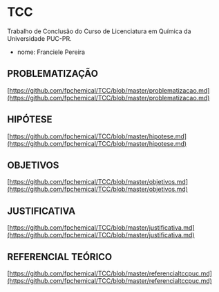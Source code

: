 # TCC 

Trabalho de Conclusão do Curso de Licenciatura em Química da Universidade PUC-PR.

- nome: Franciele Pereira

## PROBLEMATIZAÇÃO

[https://github.com/fpchemical/TCC/blob/master/problematizacao.md](https://github.com/fpchemical/TCC/blob/master/problematizacao.md)

## HIPÓTESE

[https://github.com/fpchemical/TCC/blob/master/hipotese.md](https://github.com/fpchemical/TCC/blob/master/hipotese.md)
        
## OBJETIVOS

[https://github.com/fpchemical/TCC/blob/master/objetivos.md](https://github.com/fpchemical/TCC/blob/master/objetivos.md)


## JUSTIFICATIVA 

[https://github.com/fpchemical/TCC/blob/master/justificativa.md](https://github.com/fpchemical/TCC/blob/master/justificativa.md)


## REFERENCIAL TEÓRICO

[https://github.com/fpchemical/TCC/blob/master/referencialtccpuc.md](https://github.com/fpchemical/TCC/blob/master/referencialtccpuc.md)
